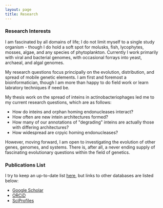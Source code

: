 ```yaml
---
layout: page
title: Research
---
```


### Research Interests

I am fascinated by all domains of life; I do not limit myself to a single study organism - though I do hold a soft spot for molusks, fish, lycophytes, mosses, algae, and any species of phytoplankton. Currently I work primarily with viral and bacterial genomes, with occasional forrays into yeast, archaeal, and algal genomes.

My research questions focus principally on the evolution, distribution, and spread of mobile genetic elements. I am first and foremost a bioinformatician, though I am more than happy to do field work or learn labratory techniques if need be. 

My thesis work on the spread of inteins in actinobacteriophages led me to my current research questions, which are as follows:
- How do inteins and orphan homing endonucleases interact? 
- How often are new intein architectures formed?
- How many of our annotations of "degrading" inteins are actually those with differing architectures?
- How widespread are crpyic homing endonucleases?

However, moving forward, I am open to investigating the evolution of other genes, genomes, and systems. There is, after all, a never ending supply of fascinating evolutionary questions within the field of genetics.

### Publications List
I try to keep an up-to-date list [here](research_articles.md), but links to other databases are listed below:
- [Google Scholar](https://scholar.google.com/citations?user=Q5N9CqgAAAAJ&hl=en)
- [ORCiD](https://orcid.org/0000-0001-8872-7850)
- [SciProfiles](https://sciprofiles.com/profile/2673745)

